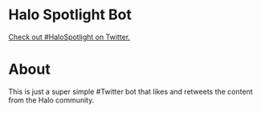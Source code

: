 # Halo Spotlight Bot

[Check out #HaloSpotlight on Twitter.](https://www.twitter.com/Halo_Spotlight) 

# About

This is just a super simple #Twitter bot that likes and retweets the content from the Halo community.